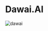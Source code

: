 # Dawai.AI

![dawai](https://github.com/RayyanMinhaj/Dawai.AI/assets/81464495/cb237c52-0fa9-492f-a212-a7c289c5c939)

